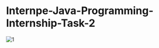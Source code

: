 # Internpe-Java-Programming-Internship-Task-2

![1](https://github.com/HarshLahane78/Internpe-Java-Programming-Internship-Task-2/assets/138689249/50c0c8dd-1af7-4afe-a947-15467e36fb36)
